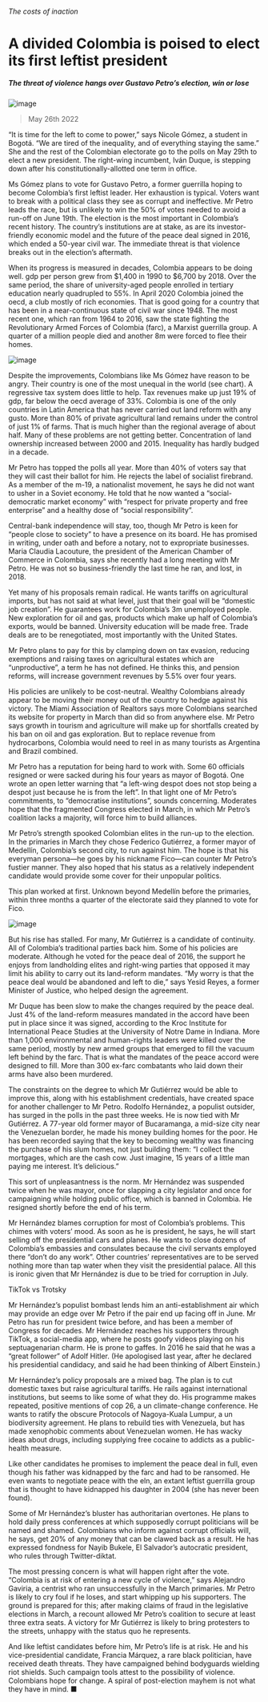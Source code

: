 ###### The costs of inaction
# A divided Colombia is poised to elect its first leftist president 
##### The threat of violence hangs over Gustavo Petro’s election, win or lose 
![image](images/20220528_AMP001.jpg) 
> May 26th 2022 
“It is time for the left to come to power,” says Nicole Gómez, a student in Bogotá. “We are tired of the inequality, and of everything staying the same.” She and the rest of the Colombian electorate go to the polls on May 29th to elect a new president. The right-wing incumbent, Iván Duque, is stepping down after his constitutionally-allotted one term in office.
Ms Gómez plans to vote for Gustavo Petro, a former guerrilla hoping to become Colombia’s first leftist leader. Her exhaustion is typical. Voters want to break with a political class they see as corrupt and ineffective. Mr Petro leads the race, but is unlikely to win the 50% of votes needed to avoid a run-off on June 19th. The election is the most important in Colombia’s recent history. The country’s institutions are at stake, as are its investor-friendly economic model and the future of the peace deal signed in 2016, which ended a 50-year civil war. The immediate threat is that violence breaks out in the election’s aftermath.
When its progress is measured in decades, Colombia appears to be doing well. gdp per person grew from $1,400 in 1990 to $6,700 by 2018. Over the same period, the share of university-aged people enrolled in tertiary education nearly quadrupled to 55%. In April 2020 Colombia joined the oecd, a club mostly of rich economies. That is good going for a country that has been in a near-continuous state of civil war since 1948. The most recent one, which ran from 1964 to 2016, saw the state fighting the Revolutionary Armed Forces of Colombia (farc), a Marxist guerrilla group. A quarter of a million people died and another 8m were forced to flee their homes. 
![image](images/20220528_AMC468.png) 

Despite the improvements, Colombians like Ms Gómez have reason to be angry. Their country is one of the most unequal in the world (see chart). A regressive tax system does little to help. Tax revenues make up just 19% of gdp, far below the oecd average of 33%. Colombia is one of the only countries in Latin America that has never carried out land reform with any gusto. More than 80% of private agricultural land remains under the control of just 1% of farms. That is much higher than the regional average of about half. Many of these problems are not getting better. Concentration of land ownership increased between 2000 and 2015. Inequality has hardly budged in a decade. 
Mr Petro has topped the polls all year. More than 40% of voters say that they will cast their ballot for him. He rejects the label of socialist firebrand. As a member of the m-19, a nationalist movement, he says he did not want to usher in a Soviet economy. He told that he now wanted a “social-democratic market economy” with “respect for private property and free enterprise” and a healthy dose of “social responsibility”. 
Central-bank independence will stay, too, though Mr Petro is keen for “people close to society” to have a presence on its board. He has promised in writing, under oath and before a notary, not to expropriate businesses. Maria Claudia Lacouture, the president of the American Chamber of Commerce in Colombia, says she recently had a long meeting with Mr Petro. He was not so business-friendly the last time he ran, and lost, in 2018. 
Yet many of his proposals remain radical. He wants tariffs on agricultural imports, but has not said at what level, just that their goal will be “domestic job creation”. He guarantees work for Colombia’s 3m unemployed people. New exploration for oil and gas, products which make up half of Colombia’s exports, would be banned. University education will be made free. Trade deals are to be renegotiated, most importantly with the United States. 
Mr Petro plans to pay for this by clamping down on tax evasion, reducing exemptions and raising taxes on agricultural estates which are “unproductive”, a term he has not defined. He thinks this, and pension reforms, will increase government revenues by 5.5% over four years. 
His policies are unlikely to be cost-neutral. Wealthy Colombians already appear to be moving their money out of the country to hedge against his victory. The Miami Association of Realtors says more Colombians searched its website for property in March than did so from anywhere else. Mr Petro says growth in tourism and agriculture will make up for shortfalls created by his ban on oil and gas exploration. But to replace revenue from hydrocarbons, Colombia would need to reel in as many tourists as Argentina and Brazil combined. 
Mr Petro has a reputation for being hard to work with. Some 60 officials resigned or were sacked during his four years as mayor of Bogotá. One wrote an open letter warning that “a left-wing despot does not stop being a despot just because he is from the left”. In that light one of Mr Petro’s commitments, to “democratise institutions”, sounds concerning. Moderates hope that the fragmented Congress elected in March, in which Mr Petro’s coalition lacks a majority, will force him to build alliances. 
Mr Petro’s strength spooked Colombian elites in the run-up to the election. In the primaries in March they chose Federico Gutiérrez, a former mayor of Medellín, Colombia’s second city, to run against him. The hope is that his everyman persona—he goes by his nickname Fico—can counter Mr Petro’s fustier manner. They also hoped that his status as a relatively independent candidate would provide some cover for their unpopular politics. 
This plan worked at first. Unknown beyond Medellín before the primaries, within three months a quarter of the electorate said they planned to vote for Fico. 
![image](images/20220528_AMC473.png) 

But his rise has stalled. For many, Mr Gutiérrez is a candidate of continuity. All of Colombia’s traditional parties back him. Some of his policies are moderate. Although he voted for the peace deal of 2016, the support he enjoys from landholding elites and right-wing parties that opposed it may limit his ability to carry out its land-reform mandates. “My worry is that the peace deal would be abandoned and left to die,” says Yesid Reyes, a former Minister of Justice, who helped design the agreement. 
Mr Duque has been slow to make the changes required by the peace deal. Just 4% of the land-reform measures mandated in the accord have been put in place since it was signed, according to the Kroc Institute for International Peace Studies at the University of Notre Dame in Indiana. More than 1,000 environmental and human-rights leaders were killed over the same period, mostly by new armed groups that emerged to fill the vacuum left behind by the farc. That is what the mandates of the peace accord were designed to fill. More than 300 ex-farc combatants who laid down their arms have also been murdered.
The constraints on the degree to which Mr Gutiérrez would be able to improve this, along with his establishment credentials, have created space for another challenger to Mr Petro. Rodolfo Hernández, a populist outsider, has surged in the polls in the past three weeks. He is now tied with Mr Gutiérrez. A 77-year old former mayor of Bucaramanga, a mid-size city near the Venezuelan border, he made his money building homes for the poor. He has been recorded saying that the key to becoming wealthy was financing the purchase of his slum homes, not just building them: “I collect the mortgages, which are the cash cow. Just imagine, 15 years of a little man paying me interest. It’s delicious.” 
This sort of unpleasantness is the norm. Mr Hernández was suspended twice when he was mayor, once for slapping a city legislator and once for campaigning while holding public office, which is banned in Colombia. He resigned shortly before the end of his term. 
Mr Hernández blames corruption for most of Colombia’s problems. This chimes with voters’ mood. As soon as he is president, he says, he will start selling off the presidential cars and planes. He wants to close dozens of Colombia’s embassies and consulates because the civil servants employed there “don’t do any work”. Other countries’ representatives are to be served nothing more than tap water when they visit the presidential palace. All this is ironic given that Mr Hernández is due to be tried for corruption in July. 
TikTok vs Trotsky
Mr Hernández’s populist bombast lends him an anti-establishment air which may provide an edge over Mr Petro if the pair end up facing off in June. Mr Petro has run for president twice before, and has been a member of Congress for decades. Mr Hernández reaches his supporters through TikTok, a social-media app, where he posts goofy videos playing on his septuagenarian charm. He is prone to gaffes. In 2016 he said that he was a “great follower” of Adolf Hitler. (He apologised last year, after he declared his presidential candidacy, and said he had been thinking of Albert Einstein.)
Mr Hernández’s policy proposals are a mixed bag. The plan is to cut domestic taxes but raise agricultural tariffs. He rails against international institutions, but seems to like some of what they do. His programme makes repeated, positive mentions of cop 26, a un climate-change conference. He wants to ratify the obscure Protocols of Nagoya-Kuala Lumpur, a un biodiversity agreement. He plans to rebuild ties with Venezuela, but has made xenophobic comments about Venezuelan women. He has wacky ideas about drugs, including supplying free cocaine to addicts as a public-health measure. 
Like other candidates he promises to implement the peace deal in full, even though his father was kidnapped by the farc and had to be ransomed. He even wants to negotiate peace with the eln, an extant leftist guerrilla group that is thought to have kidnapped his daughter in 2004 (she has never been found). 
Some of Mr Hernández’s bluster has authoritarian overtones. He plans to hold daily press conferences at which supposedly corrupt politicians will be named and shamed. Colombians who inform against corrupt officials will, he says, get 20% of any money that can be clawed back as a result. He has expressed fondness for Nayib Bukele, El Salvador’s autocratic president, who rules through Twitter-diktat. 
The most pressing concern is what will happen right after the vote. “Colombia is at risk of entering a new cycle of violence,” says Alejandro Gaviria, a centrist who ran unsuccessfully in the March primaries. Mr Petro is likely to cry foul if he loses, and start whipping up his supporters. The ground is prepared for this; after making claims of fraud in the legislative elections in March, a recount allowed Mr Petro’s coalition to secure at least three extra seats. A victory for Mr Gutiérrez is likely to bring protesters to the streets, unhappy with the status quo he represents. 
And like leftist candidates before him, Mr Petro’s life is at risk. He and his vice-presidential candidate, Francia Márquez, a rare black politician, have received death threats. They have campaigned behind bodyguards wielding riot shields. Such campaign tools attest to the possibility of violence. Colombians hope for change. A spiral of post-election mayhem is not what they have in mind. ■


